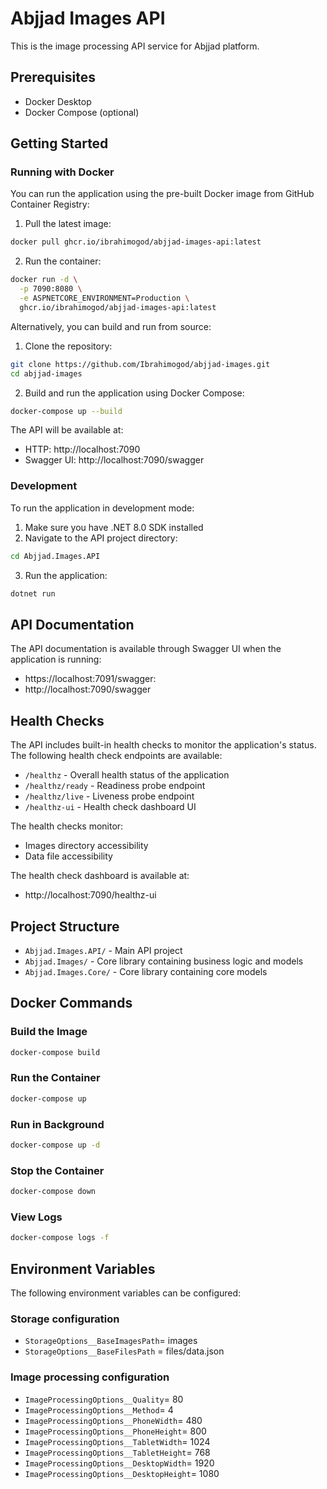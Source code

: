 # Abjjad Images API

This is the image processing API service for Abjjad platform.

## Prerequisites

- Docker Desktop
- Docker Compose (optional)

## Getting Started

### Running with Docker

You can run the application using the pre-built Docker image from GitHub Container Registry:

1. Pull the latest image:
```bash
docker pull ghcr.io/ibrahimogod/abjjad-images-api:latest
```

2. Run the container:
```bash
docker run -d \
  -p 7090:8080 \
  -e ASPNETCORE_ENVIRONMENT=Production \
  ghcr.io/ibrahimogod/abjjad-images-api:latest
```

Alternatively, you can build and run from source:

1. Clone the repository:
```bash
git clone https://github.com/Ibrahimogod/abjjad-images.git
cd abjjad-images
```

2. Build and run the application using Docker Compose:
```bash
docker-compose up --build
```

The API will be available at:
- HTTP: http://localhost:7090
- Swagger UI: http://localhost:7090/swagger

### Development

To run the application in development mode:

1. Make sure you have .NET 8.0 SDK installed
2. Navigate to the API project directory:
```bash
cd Abjjad.Images.API
```

3. Run the application:
```bash
dotnet run
```

## API Documentation

The API documentation is available through Swagger UI when the application is running:
- https://localhost:7091/swagger: 
- http://localhost:7090/swagger

## Health Checks

The API includes built-in health checks to monitor the application's status. The following health check endpoints are available:

- `/healthz` - Overall health status of the application
- `/healthz/ready` - Readiness probe endpoint
- `/healthz/live` - Liveness probe endpoint
- `/healthz-ui` - Health check dashboard UI

The health checks monitor:
- Images directory accessibility
- Data file accessibility

The health check dashboard is available at:
- http://localhost:7090/healthz-ui

## Project Structure

- `Abjjad.Images.API/` - Main API project
- `Abjjad.Images/` - Core library containing business logic and models
- `Abjjad.Images.Core/` - Core library containing core models

## Docker Commands

### Build the Image
```bash
docker-compose build
```

### Run the Container
```bash
docker-compose up
```

### Run in Background
```bash
docker-compose up -d
```

### Stop the Container
```bash
docker-compose down
```

### View Logs
```bash
docker-compose logs -f
```

## Environment Variables

The following environment variables can be configured:

### Storage configuration
- `StorageOptions__BaseImagesPath`= images
- `StorageOptions__BaseFilesPath` = files/data.json

### Image processing configuration
- `ImageProcessingOptions__Quality`= 80
- `ImageProcessingOptions__Method`= 4
- `ImageProcessingOptions__PhoneWidth`= 480
- `ImageProcessingOptions__PhoneHeight`= 800
- `ImageProcessingOptions__TabletWidth`= 1024
- `ImageProcessingOptions__TabletHeight`= 768
- `ImageProcessingOptions__DesktopWidth`= 1920
- `ImageProcessingOptions__DesktopHeight`= 1080